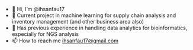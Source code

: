 - 👋 Hi, I’m @ihsanfau17
- 👀 Current project in machine learning for supply chain analysis and inventory management (and other business area also)
- 👀 Has previous experience in handling data analytics for bioinformatics, especially for NGS analysis
- 📫 How to reach me ihsanfau17@gmail.com

<!---
ihsanfau17/ihsanfau17 is a ✨ special ✨ repository because its `README.md` (this file) appears on your GitHub profile.
You can click the Preview link to take a look at your changes.
--->
